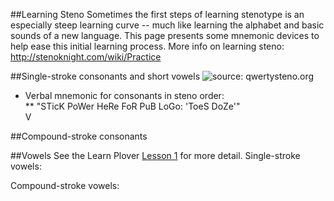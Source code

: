 ##Learning Steno
Sometimes the first steps of learning stenotype is an especially steep learning curve -- much like learning the alphabet and basic sounds of a new language. This page presents some mnemonic devices to help ease this initial learning process.
More info on learning steno: http://stenoknight.com/wiki/Practice

##Single-stroke consonants and short vowels
![source: qwertysteno.org](https://www.dropbox.com/s/yhlwbrtwsozxbpd/steno-keyboard2.png?dl=0)
* Verbal mnemonic for consonants in steno order: <br>
** "STicK PoWer HeRe FoR PuB LoGo: 'ToeS DoZe'" <br>
V

##Compound-stroke consonants

##Vowels
See the Learn Plover [Lesson 1](https://sites.google.com/site/ploverdoc/lesson-1-fingers-and-keys) for more detail.
Single-stroke vowels:

Compound-stroke vowels:
